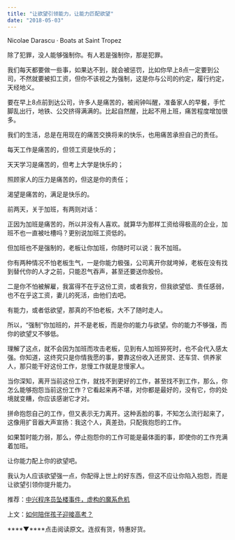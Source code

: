 ```yaml
---
title: "让欲望引领能力，让能力匹配欲望"
date: "2018-05-03"
---
```


Nicolae Darascu · Boats at Saint Tropez

除了犯罪，没人能够强制你。有人若是强制你，那是犯罪。

我们每天都要做一些事，如果达不到，就会被惩罚，比如你早上8点一定要到公司，不然就要被扣工资，但你不该视之为强制，这是你与公司的约定，履行约定，天经地义。

要在早上8点前到达公司，许多人是痛苦的，被闹钟叫醒，准备家人的早餐，手忙脚乱出行，地铁、公交挤得满满的。比起自然醒，比起不用上班，痛苦程度增加很多。

我们的生活，总是在用现在的痛苦交换将来的快乐，也用痛苦承担自己的责任。

每天工作是痛苦的，但领工资是快乐的；

天天学习是痛苦的，但考上大学是快乐的；

照顾家人的压力是痛苦的，但这是你的责任；

渴望是痛苦的，满足是快乐的。

前两天，关于加班，有两则对话：

正因为加班是痛苦的，所以并没有人喜欢。就算华为那样工资给得极高的企业，加班不也一直被吐槽吗？更别说加班工资低的。

但加班也不是强制的，老板让你加班，你随时可以说：我不加班。

你有两种情况不怕老板生气，一是你能力极强，公司离开你就垮掉，老板在没有找到替代你的人才之前，只能忍气吞声，甚至还要送你股份。

二是你不怕被解雇，我富得不在乎这份工资，或者我穷，但我欲望低、责任感弱，也不在乎这工资，妻儿的死活，由他们去吧。

有能力，或者低欲望，那真的不怕老板，大不了随时走人。

所以，“强制”你加班的，并不是老板，而是你的能力与欲望。你的能力不够强，而你的欲望又不够低。

理解了这点，就不会因为加班而攻击老板，见到有人加班猝死时，也不会代入感太强。你知道，这终究只是你情我愿的事，要靠这份收入还房贷、还车贷、供养家人，那只能干好这份工作，怠慢工作就是怠慢家人。

当你深知，离开当前这份工作，就找不到更好的工作，甚至找不到工作，那么，你怎么能够抱怨当前这份工作？它看起来再不堪，对你都是最好的，没有它，你的处境就变糟，你应该感谢它才对。

拼命抱怨自己的工作，但又表示无力离开。这种丢脸的事，不知怎么流行起来了，这像用扩音器大声宣扬：我这个人，真差劲，只配我抱怨的工作。

如果暂时能力弱，那么，停止抱怨你的工作可能是最体面的事，即使你的工作充满着加班。

让你能力配上你的欲望吧。

我认为人应该欲望强一点，你配得上世上的好东西，但这不应让你陷入抱怨，而是让欲望引领你提升能力。

推荐：[中兴程序员坠楼事件，虚构的魔系危机](http://mp.weixin.qq.com/s?__biz=MjM5NDU0Mjk2MQ==&mid=2651624629&idx=1&sn=aecfe6b2d86783055d84e81ad7b06c68&chksm=bd7e10ab8a0999bd86121ff52cf2e60fc201eb12bc358a588355f08861e43f37d5883f751160&scene=21#wechat_redirect)

上文：[如何陪伴孩子迎接高考？](http://mp.weixin.qq.com/s?__biz=MjM5NDU0Mjk2MQ==&mid=2651627376&idx=1&sn=873f65542fe7b01c847994d93bf5e585&chksm=bd7e1b6e8a0992786b86b789e0d35f7923cdff7ffa25ab08dd8027096c05f81c28bffb1dd765&scene=21#wechat_redirect)

****▼****点击阅读原文。连叔有货，特惠好货。
